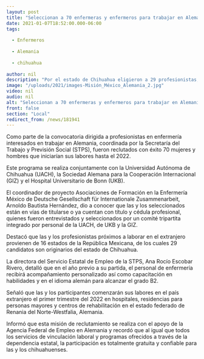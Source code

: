 ```yaml
---
layout: post
title: "Seleccionan a 70 enfermeras y enfermeros para trabajar en Alemania, viajarán en 2022"
date: 2021-01-07T18:52:00.000-06:00
tags:
  
  - Enfermeros
  
  - Alemania
  
  - chihuahua
  
author: nil
description: "Por el estado de Chihuahua eligieron a 29 profesionistas, el resto son de otras 15 entidades; recibirán acompañamiento y capacitación en habilidades y el idioma alemán"
image: "/uploads/2021/images-Misión_México_Alemania_2.jpg"
video: nil
audio: nil
alt: "Seleccionan a 70 enfermeras y enfermeros para trabajar en Alemania, viajarán en 2022"
front: false
section: "Local"
redirect_from: /news/181941
---
```


Como parte de la convocatoria dirigida a profesionistas en enfermería interesados en trabajar en Alemania, coordinada por la Secretaría del Trabajo y Previsión Social (STPS), fueron reclutados con éxito 70 mujeres y hombres que iniciarían sus labores hasta el 2022.

Este programa se realiza conjuntamente con la Universidad Autónoma de Chihuahua (UACH), la Sociedad Alemana para la Cooperación Internacional (GIZ) y el Hospital Universitario de Bonn (UKB).

El coordinador de proyecto Asociaciones de Formación en la Enfermería México de Deutsche Gesellschaft für Internationale Zusammenarbeit, Arnoldo Bautista Hernández, dio a conocer que las y los seleccionados están en vías de titularse o ya cuentan con título y cédula profesional, quienes fueron entrevistados y seleccionados por un comité tripartita integrado por personal de la UACH, de UKB y la GIZ.

Destacó que las y los profesionistas próximos a laborar en el extranjero provienen de 16 estados de la República Mexicana, de los cuales 29 candidatos son originarios del estado de Chihuahua.

La directora del Servicio Estatal de Empleo de la STPS, Ana Rocío Escobar Rivero, detalló que en el año previo a su partida, el personal de enfermería recibirá acompañamiento personalizado así como capacitación en habilidades y en el idioma alemán para alcanzar el grado B2.

Señaló que las y los participantes comenzarán sus labores en el país extranjero el primer trimestre del 2022 en hospitales, residencias para personas mayores y centros de rehabilitación en el estado federado de Renania del Norte-Westfalia, Alemania.

Informó que esta misión de reclutamiento se realiza con el apoyo de la Agencia Federal de Empleo en Alemania y recordó que al igual que todos los servicios de vinculación laboral y programas ofrecidos a través de la dependencia estatal, la participación es totalmente gratuita y confiable para las y los chihuahuenses.